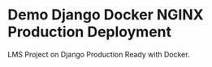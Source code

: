 # Demo Django Docker NGINX Production Deployment

LMS Project on Django Production Ready with Docker.
